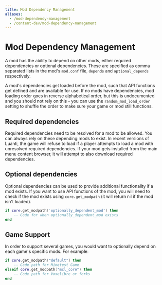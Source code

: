 ```yaml
---
title: Mod Dependency Management
aliases:
  - /mod-dependency-management
  - /content-dev/mod-dependency-management
---
```


# Mod Dependency Management

A mod has the ability to depend on other mods, either required dependencies or optional dependencies. These are specified as comma separated lists in the mod's `mod.conf` file, `depends` and `optional_depends` respectively.

A mod's dependencies get loaded before the mod, such that API functions get defined and are available for use. If no mods have dependencies, mod loading order goes in reverse alphabetical order, but this is undocumented and you should not rely on this - you can use the `random_mod_load_order` setting to shuffle the order to make sure your game or mod still functions.

## Required dependencies

Required dependencies need to be resolved for a mod to be allowed. You can always rely on these depending mods to exist. In recent versions of Luanti, the game will refuse to load if a player attempts to load a mod with unresolved required dependencies. If your mod gets installed from the main menu content browser, it will attempt to also download required dependencies.

## Optional dependencies

Optional dependencies can be used to provide additional functionality if a mod exists. If you want to use API functions of the mod, you will need to check if the mod exists using `core.get_modpath` (it will return nil if the mod isn't loaded).

```lua
if core.get_modpath('optionally_dependent_mod') then
    -- Code for when optionally_dependent_mod exists
end
```

## Game Support

In order to support several games, you would want to optionally depend on each game's specific mods. For example:

```lua
if core.get_modpath("default") then
    -- Code path for Minetest Game
elseif core.get_modpath("mcl_core") then
    -- Code path for Voxelibre or forks
end
```
